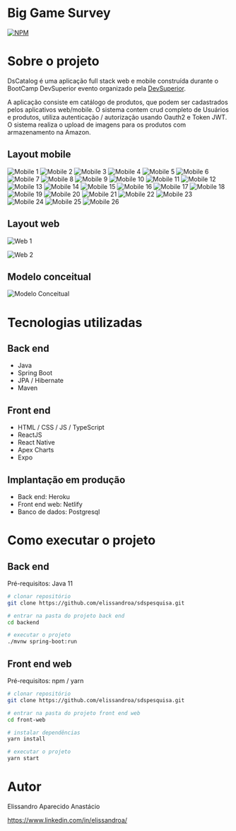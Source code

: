# Big Game Survey 
[![NPM](https://img.shields.io/npm/l/react)](https://github.com/elissandroa/dscatalog-bootcamp-devsuperior/blob/main/LICENSE) 

# Sobre o projeto



DsCatalog é uma aplicação full stack web e mobile construída durante o BootCamp DevSuperior evento organizado pela [DevSuperior](https://devsuperior.com "Site da DevSuperior").

A aplicação consiste em catálogo de produtos, que podem ser cadastrados pelos aplicativos web/mobile. O sistema contem crud completo de Usuários e produtos, utiliza autenticação / autorização
usando Oauth2 e Token JWT. O sistema realiza o upload de imagens para os produtos com armazenamento na Amazon.

## Layout mobile
![Mobile 1](https://github.com/elissandroa/assets/blob/main/assets/sdspesquisa/mobile1.png) ![Mobile 2](https://github.com/elissandroa/assets/blob/main/assets/sdspesquisa/mobile2.png)
![Mobile 3](https://github.com/elissandroa/assets/blob/main/assets/sdspesquisa/mobile1.png) ![Mobile 4](https://github.com/elissandroa/assets/blob/main/assets/sdspesquisa/mobile2.png)
![Mobile 5](https://github.com/elissandroa/assets/blob/main/assets/sdspesquisa/mobile1.png) ![Mobile 6](https://github.com/elissandroa/assets/blob/main/assets/sdspesquisa/mobile2.png)
![Mobile 7](https://github.com/elissandroa/assets/blob/main/assets/sdspesquisa/mobile1.png) ![Mobile 8](https://github.com/elissandroa/assets/blob/main/assets/sdspesquisa/mobile2.png)
![Mobile 9](https://github.com/elissandroa/assets/blob/main/assets/sdspesquisa/mobile1.png) ![Mobile 10](https://github.com/elissandroa/assets/blob/main/assets/sdspesquisa/mobile2.png)
![Mobile 11](https://github.com/elissandroa/assets/blob/main/assets/sdspesquisa/mobile1.png) ![Mobile 12](https://github.com/elissandroa/assets/blob/main/assets/sdspesquisa/mobile2.png)
![Mobile 13](https://github.com/elissandroa/assets/blob/main/assets/sdspesquisa/mobile1.png) ![Mobile 14](https://github.com/elissandroa/assets/blob/main/assets/sdspesquisa/mobile2.png)
![Mobile 15](https://github.com/elissandroa/assets/blob/main/assets/sdspesquisa/mobile1.png) ![Mobile 16](https://github.com/elissandroa/assets/blob/main/assets/sdspesquisa/mobile2.png)
![Mobile 17](https://github.com/elissandroa/assets/blob/main/assets/sdspesquisa/mobile1.png) ![Mobile 18](https://github.com/elissandroa/assets/blob/main/assets/sdspesquisa/mobile2.png)
![Mobile 19](https://github.com/elissandroa/assets/blob/main/assets/sdspesquisa/mobile1.png) ![Mobile 20](https://github.com/elissandroa/assets/blob/main/assets/sdspesquisa/mobile2.png)
![Mobile 21](https://github.com/elissandroa/assets/blob/main/assets/sdspesquisa/mobile1.png) ![Mobile 22](https://github.com/elissandroa/assets/blob/main/assets/sdspesquisa/mobile2.png)
![Mobile 23](https://github.com/elissandroa/assets/blob/main/assets/sdspesquisa/mobile1.png) ![Mobile 24](https://github.com/elissandroa/assets/blob/main/assets/sdspesquisa/mobile2.png)
![Mobile 25](https://github.com/elissandroa/assets/blob/main/assets/sdspesquisa/mobile1.png) ![Mobile 26](https://github.com/elissandroa/assets/blob/main/assets/sdspesquisa/mobile2.png)



## Layout web
![Web 1](https://github.com/elissandroa/assets/blob/main/assets/sdspesquisa/web1.png)

![Web 2](https://github.com/elissandroa/assets/blob/main/assets/sdspesquisa/web2.png)

## Modelo conceitual
![Modelo Conceitual](https://github.com/elissandroa/assets/blob/main/assets/sdspesquisa/modelo-conceitual.png)

# Tecnologias utilizadas
## Back end
- Java
- Spring Boot
- JPA / Hibernate
- Maven
## Front end
- HTML / CSS / JS / TypeScript
- ReactJS
- React Native
- Apex Charts
- Expo
## Implantação em produção
- Back end: Heroku
- Front end web: Netlify
- Banco de dados: Postgresql

# Como executar o projeto

## Back end
Pré-requisitos: Java 11

```bash
# clonar repositório
git clone https://github.com/elissandroa/sdspesquisa.git

# entrar na pasta do projeto back end
cd backend

# executar o projeto
./mvnw spring-boot:run
```

## Front end web
Pré-requisitos: npm / yarn

```bash
# clonar repositório
git clone https://github.com/elissandroa/sdspesquisa.git

# entrar na pasta do projeto front end web
cd front-web

# instalar dependências
yarn install

# executar o projeto
yarn start
```

# Autor

Elissandro Aparecido Anastácio

https://www.linkedin.com/in/elissandroa/
